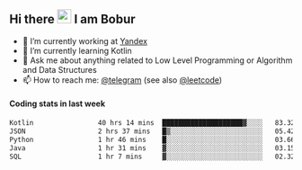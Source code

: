 ## Hi there <img src="https://media.giphy.com/media/hvRJCLFzcasrR4ia7z/giphy.gif" width="25px" height="25px"> I am Bobur

- 💼 I’m currently working at [Yandex](https://yandex.ru/)
- 🌱 I’m currently learning Kotlin
- 💬 Ask me about anything related to Low Level Programming or Algorithm and Data Structures
- 📫 How to reach me: [@telegram](https://t.me/octoant) (see also [@leetcode](https://leetcode.com/octoant/))    

#### Coding stats in last week

<!--START_SECTION:waka-->

```txt
Kotlin                40 hrs 14 mins  ████████████████████▓░░░░   83.32 %
JSON                  2 hrs 37 mins   █▒░░░░░░░░░░░░░░░░░░░░░░░   05.42 %
Python                1 hr 46 mins    █░░░░░░░░░░░░░░░░░░░░░░░░   03.66 %
Java                  1 hr 31 mins    ▓░░░░░░░░░░░░░░░░░░░░░░░░   03.15 %
SQL                   1 hr 7 mins     ▓░░░░░░░░░░░░░░░░░░░░░░░░   02.32 %
```

<!--END_SECTION:waka-->
